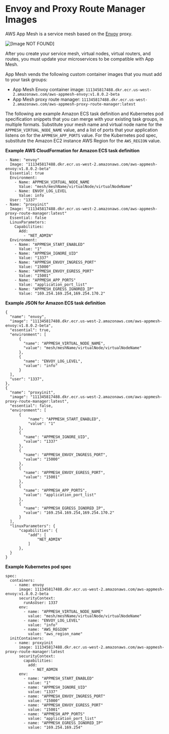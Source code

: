 # Envoy and Proxy Route Manager Images<a name="envoy"></a>

AWS App Mesh is a service mesh based on the [Envoy](https://www.envoyproxy.io/) proxy\. 

![\[Image NOT FOUND\]](http://docs.aws.amazon.com/app-mesh/latest/userguide/images/proxy.png)

After you create your service mesh, virtual nodes, virtual routers, and routes, you must update your microservices to be compatible with App Mesh\.

App Mesh vends the following custom container images that you must add to your task groups:
+ App Mesh Envoy container image: `111345817488.dkr.ecr.us-west-2.amazonaws.com/aws-appmesh-envoy:v1.8.0.2-beta`
+ App Mesh proxy route manager: `111345817488.dkr.ecr.us-west-2.amazonaws.com/aws-appmesh-proxy-route-manager:latest`

The following are example Amazon ECS task definition and Kubernetes pod specification snippets that you can merge with your existing task groups, in multiple formats\. Substitute your mesh name and virtual node name for the `APPMESH_VIRTUAL_NODE_NAME` value, and a list of ports that your application listens on for the `APPMESH_APP_PORTS` value\. For the Kubernetes pod spec, substitute the Amazon EC2 instance AWS Region for the `AWS_REGION` value\.

**Example AWS CloudFormation for Amazon ECS task definition**  

```
- Name: "envoy"
  Image: "111345817488.dkr.ecr.us-west-2.amazonaws.com/aws-appmesh-envoy:v1.8.0.2-beta"
  Essential: true
  Environment:
    - Name: APPMESH_VIRTUAL_NODE_NAME
      Value: "mesh/meshName/virtualNode/virtualNodeName"
    - Name: ENVOY_LOG_LEVEL
      Value: info
  User: "1337"
- Name: "proxyinit"
  Image: "111345817488.dkr.ecr.us-west-2.amazonaws.com/aws-appmesh-proxy-route-manager:latest"
  Essential: false
  LinuxParameters:
    Capabilities:
      Add:
        - "NET_ADMIN"
  Environment:
    - Name: "APPMESH_START_ENABLED"
      Value: "1"
    - Name: "APPMESH_IGNORE_UID"
      Value: "1337"
    - Name: "APPMESH_ENVOY_INGRESS_PORT"
      Value: "15000"
    - Name: "APPMESH_ENVOY_EGRESS_PORT"
      Value: "15001"
    - Name: "APPMESH_APP_PORTS"
      Value: "application_port_list"
    - Name: "APPMESH_EGRESS_IGNORED_IP"
      Value: "169.254.169.254,169.254.170.2"
```

**Example JSON for Amazon ECS task definition**  

```
{
  "name": "envoy",
  "image": "111345817488.dkr.ecr.us-west-2.amazonaws.com/aws-appmesh-envoy:v1.8.0.2-beta",
  "essential": true,
  "environment": [
      {
        "name": "APPMESH_VIRTUAL_NODE_NAME",
        "value": "mesh/meshName/virtualNode/virtualNodeName"
      },
      {
        "name": "ENVOY_LOG_LEVEL",
        "value": "info"
      }
  ],
  "user": "1337",
},
{
  "name": "proxyinit",
  "image": "111345817488.dkr.ecr.us-west-2.amazonaws.com/aws-appmesh-proxy-route-manager:latest",
  "essential": false,
  "environment": [
      {
          "name": "APPMESH_START_ENABLED",
          "value": "1"
      },
      {
        "name": "APPMESH_IGNORE_UID",
        "value": "1337"
      },
      {
        "name": "APPMESH_ENVOY_INGRESS_PORT",
        "value": "15000"
      },
      {
        "name": "APPMESH_ENVOY_EGRESS_PORT",
        "value": "15001"
      },
      {
        "name": "APPMESH_APP_PORTS",
        "value": "application_port_list"
      },
      {
        "name": "APPMESH_EGRESS_IGNORED_IP",
        "value": "169.254.169.254,169.254.170.2"
      }
  ],
  "linuxParameters": {
      "capabilities": {
          "add": [
              "NET_ADMIN"
          ]
      },
  }
}
```

**Example Kubernetes pod spec**  

```
spec:
  containers:
    - name: envoy
      image: 111345817488.dkr.ecr.us-west-2.amazonaws.com/aws-appmesh-envoy:v1.8.0.2-beta
      securityContext:
        runAsUser: 1337
      env:
        - name: "APPMESH_VIRTUAL_NODE_NAME"
          value: "mesh/meshName/virtualNode/virtualNodeName"
        - name: "ENVOY_LOG_LEVEL"
          value: "info"
        - name: "AWS_REGION"
          value: "aws_region_name"
  initContainers:
    - name: proxyinit
      image: 111345817488.dkr.ecr.us-west-2.amazonaws.com/aws-appmesh-proxy-route-manager:latest
      securityContext:
        capabilities:
          add: 
            - NET_ADMIN
      env:
        - name: "APPMESH_START_ENABLED"
          value: "1"
        - name: "APPMESH_IGNORE_UID"
          value: "1337"
        - name: "APPMESH_ENVOY_INGRESS_PORT"
          value: "15000"
        - name: "APPMESH_ENVOY_EGRESS_PORT"
          value: "15001"
        - name: "APPMESH_APP_PORTS"
          value: "application_port_list"
        - name: "APPMESH_EGRESS_IGNORED_IP"
          value: "169.254.169.254"
```
